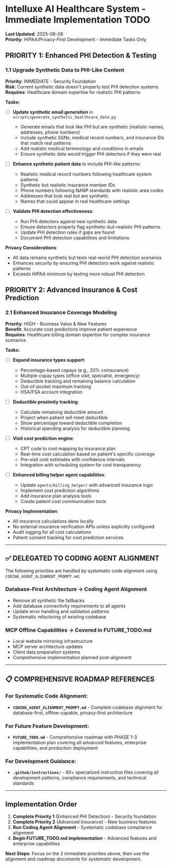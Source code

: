 # Intelluxe AI Healthcare System - Immediate Implementation TODO

**Last Updated**: 2025-08-06  
**Priority**: HIPAA/Privacy-First Development - Immediate Tasks Only

## PRIORITY 1: Enhanced PHI Detection & Testing

### 1.1 Upgrade Synthetic Data to PHI-Like Content
**Priority**: IMMEDIATE - Security Foundation  
**Risk**: Current synthetic data doesn't properly test PHI detection systems  
**Requires**: Healthcare domain expertise for realistic PHI patterns

**Tasks:**
- [ ] **Update synthetic email generation** in `scripts/generate_synthetic_healthcare_data.py`
  - Generate emails that look like PHI but are synthetic (realistic names, addresses, phone numbers)
  - Include synthetic SSNs, medical record numbers, and insurance IDs that match real patterns
  - Add realistic medical terminology and conditions in emails
  - Ensure synthetic data would trigger PHI detectors if they were real

- [ ] **Enhance synthetic patient data** to include PHI-like patterns:
  - Realistic medical record numbers following healthcare system patterns
  - Synthetic but realistic insurance member IDs
  - Phone numbers following NANP standards with realistic area codes
  - Addresses that look real but are synthetic
  - Names that could appear in real healthcare settings

- [ ] **Validate PHI detection effectiveness**:
  - Run PHI detectors against new synthetic data
  - Ensure detectors properly flag synthetic-but-realistic PHI patterns
  - Update PHI detection rules if gaps are found
  - Document PHI detection capabilities and limitations

**Privacy Considerations**:
- All data remains synthetic but tests real-world PHI detection scenarios
- Enhances security by ensuring PHI detectors work against realistic patterns
- Exceeds HIPAA minimum by testing more robust PHI detection

## PRIORITY 2: Advanced Insurance & Cost Prediction

### 2.1 Enhanced Insurance Coverage Modeling
**Priority**: HIGH - Business Value & New Features  
**Benefit**: Accurate cost predictions improve patient experience  
**Requires**: Healthcare billing domain expertise for complex insurance scenarios

**Tasks:**
- [ ] **Expand insurance types support**:
  - Percentage-based copays (e.g., 20% coinsurance)
  - Multiple copay types (office visit, specialist, emergency)
  - Deductible tracking and remaining balance calculation
  - Out-of-pocket maximum tracking
  - HSA/FSA account integration

- [ ] **Deductible proximity tracking**:
  - Calculate remaining deductible amount
  - Project when patient will meet deductible
  - Show percentage toward deductible completion
  - Historical spending analysis for deductible planning

- [ ] **Visit cost prediction engine**:
  - CPT code to cost mapping by insurance plan
  - Real-time cost calculation based on patient's specific coverage
  - Pre-visit cost estimates with confidence intervals
  - Integration with scheduling system for cost transparency

- [ ] **Enhanced billing helper agent capabilities**:
  - Update `agents/billing_helper/` with advanced insurance logic
  - Implement cost prediction algorithms
  - Add insurance plan analysis tools
  - Create patient cost communication tools

**Privacy Implementation**:
- All insurance calculations done locally
- No external insurance verification APIs unless explicitly configured
- Audit logging for all cost calculations
- Patient consent tracking for cost prediction services

---

## ✅ DELEGATED TO CODING AGENT ALIGNMENT

The following priorities are handled by systematic code alignment using `CODING_AGENT_ALIGNMENT_PROMPT.md`:

### **Database-First Architecture** → **Coding Agent Alignment**
- Remove all synthetic file fallbacks
- Add database connectivity requirements to all agents
- Update error handling and validation patterns
- Systematic refactoring of existing codebase

### **MCP Offline Capabilities** → **Covered in FUTURE_TODO.md**
- Local website mirroring infrastructure  
- MCP server architecture updates
- Client data preparation systems
- Comprehensive implementation planned post-alignment

---

## 📋 COMPREHENSIVE ROADMAP REFERENCES

### **For Systematic Code Alignment**:
- **`CODING_AGENT_ALIGNMENT_PROMPT.md`** - Complete codebase alignment for database-first, offline-capable, privacy-first architecture

### **For Future Feature Development**:
- **`FUTURE_TODO.md`** - Comprehensive roadmap with PHASE 1-3 implementation plan covering all advanced features, enterprise capabilities, and production deployment

### **For Development Guidance**:
- **`.github/instructions/`** - 60+ specialized instruction files covering all development patterns, compliance requirements, and technical standards

---

## Implementation Order

1. **Complete Priority 1** (Enhanced PHI Detection) - Security foundation
2. **Complete Priority 2** (Advanced Insurance) - New business features  
3. **Run Coding Agent Alignment** - Systematic codebase compliance alignment
4. **Begin FUTURE_TODO.md implementation** - Advanced features and enterprise capabilities

**Next Steps**: Focus on the 2 immediate priorities above, then use the alignment and roadmap documents for systematic development.